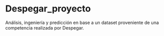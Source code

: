 # Despegar_proyecto
Análisis, ingeniería y predicción en base a un dataset proveniente de una competencia realizada por Despegar.
